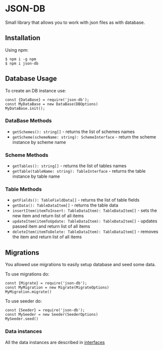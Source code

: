 # JSON-DB
Small library that allows you to work with json files as with database.

## Installation

Using npm:
```shell
$ npm i -g npm
$ npm i json-db
```

## Database Usage
To create an DB instance use:
```
const {DataBase} = require('json-db');
const MyDataBase = new DataBase(DBOptions)
MyDataBase.init();
```

### DataBase Methods
- `getSchemes(): string[]` - returns the list of schemes names
- `getScheme(schemeName: string): SchemeInterface` - return the scheme instance by scheme name

### Scheme Methods
- `getTables(): string[]` - returns the list of tables names
- `getTable(tableName: string): TableInterface` - returns the table instance by table name

### Table Methods
- `getFields(): TableFieldData[]` - returns the list of table fields
- `getData(): TableDataItem[]` - returns the table data
- `insertItem(itemToInsert: TableDataItem): TableDataItem[]` - sets the new item and return list of all items
- `updateItem(itemToUpdate: TableDataItem): TableDataItem[]` - updates passed item and return list of all items
- `deleteItem(itemToDelete: TableDataItem): TableDataItem[]` - removes the item and return list of all items

## Migrations
You allowed use migrations to easily setup database and seed some data.

To use migrations do:
```
const {Migrate} = require('json-db');
const MyMigration = new Migrate(MigrateOptions)
MyMigration.migrate()
```

To use seeder do:
```
const {Seeder} = require('json-db');
const MySeeder = new Seeder(SeederOptions)
MySeeder.seed()
```

### Data instances
All the data instances are described in [interfaces](src/interfaces.ts)
